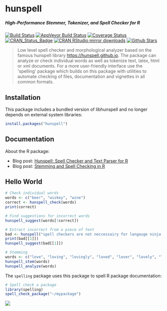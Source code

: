# hunspell

##### *High-Performance Stemmer, Tokenizer, and Spell Checker for R*

[![Build Status](https://travis-ci.org/ropensci/hunspell.svg?branch=master)](https://travis-ci.org/ropensci/hunspell)
[![AppVeyor Build Status](https://ci.appveyor.com/api/projects/status/github/ropensci/hunspell?branch=master&svg=true)](https://ci.appveyor.com/project/jeroen/hunspell)
[![Coverage Status](https://codecov.io/github/ropensci/hunspell/coverage.svg?branch=master)](https://codecov.io/github/ropensci/hunspell?branch=master)
[![CRAN_Status_Badge](http://www.r-pkg.org/badges/version/hunspell)](https://cran.r-project.org/package=hunspell)
[![CRAN RStudio mirror downloads](http://cranlogs.r-pkg.org/badges/hunspell)](https://cran.r-project.org/package=hunspell)
[![Github Stars](https://img.shields.io/github/stars/ropensci/hunspell.svg?style=social&label=Github)](https://github.com/ropensci/hunspell)

> Low level spell checker and morphological analyzer based on the 
  famous hunspell library <https://hunspell.github.io>. The package can analyze
  or check individual words as well as tokenize text, latex, html or xml documents.
  For a more user-friendly interface use the 'spelling' package which builds on
  this package with utilities to automate checking of files, documentation and 
  vignettes in all common formats.

## Installation

This package includes a bundled version of libhunspell and no longer
depends on external system libraries:

```r
install.packages("hunspell")
```


## Documentation

About the R package:
 - Blog post: [Hunspell: Spell Checker and Text Parser for R](https://www.opencpu.org/posts/hunspell-release/)
 - Blog post: [Stemming and Spell Checking in R](https://www.opencpu.org/posts/hunspell-1-2/)

## Hello World

```r
# Check individual words
words <- c("beer", "wiskey", "wine")
correct <- hunspell_check(words)
print(correct)

# Find suggestions for incorrect words
hunspell_suggest(words[!correct])

# Extract incorrect from a piece of text
bad <- hunspell("spell checkers are not neccessairy for langauge ninja's")
print(bad[[1]])
hunspell_suggest(bad[[1]])

# Stemming
words <- c("love", "loving", "lovingly", "loved", "lover", "lovely", "love")
hunspell_stem(words)
hunspell_analyze(words)
```

The `spelling` package uses this package to spell R package documentation:

```r
# Spell check a package
library(spelling)
spell_check_package("~/mypackage")
```

[![](http://ropensci.org/public_images/github_footer.png)](http://ropensci.org)
